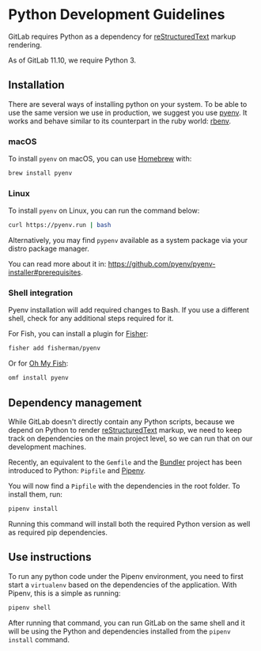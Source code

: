 # Python Development Guidelines

GitLab requires Python as a dependency for [reStructuredText](http://docutils.sourceforge.net/rst.html)
markup rendering.

As of GitLab 11.10, we require Python 3.

## Installation

There are several ways of installing python on your system. To be able to use the same version we use in production,
we suggest you use [pyenv](https://github.com/pyenv/pyenv). It works and behave similar to its counterpart in the
ruby world: [rbenv](https://github.com/rbenv/rbenv).

### macOS

To install `pyenv` on macOS, you can use [Homebrew](https://brew.sh/) with:

```bash
brew install pyenv
```

### Linux

To install `pyenv` on Linux, you can run the command below:

```bash
curl https://pyenv.run | bash
```

Alternatively, you may find `pypenv` available as a system package via your distro package manager.

You can read more about it in: <https://github.com/pyenv/pyenv-installer#prerequisites>.

### Shell integration

Pyenv installation will add required changes to Bash. If you use a different shell,
check for any additional steps required for it.

For Fish, you can install a plugin for [Fisher](https://github.com/jorgebucaran/fisher):

```bash
fisher add fisherman/pyenv
```

Or for [Oh My Fish](https://github.com/oh-my-fish/oh-my-fish):

```bash
omf install pyenv
```

## Dependency management

While GitLab doesn't directly contain any Python scripts, because we depend on Python to render
[reStructuredText](http://docutils.sourceforge.net/rst.html) markup, we need to keep track on dependencies
on the main project level, so we can run that on our development machines.

Recently, an equivalent to the `Gemfile` and the [Bundler](https://bundler.io/) project has been introduced to Python:
`Pipfile` and [Pipenv](https://pipenv.readthedocs.io/en/latest/).

You will now find a `Pipfile` with the dependencies in the root folder. To install them, run:

```bash
pipenv install
```

Running this command will install both the required Python version as well as required pip dependencies.

## Use instructions

To run any python code under the Pipenv environment, you need to first start a `virtualenv` based on the dependencies
of the application. With Pipenv, this is a simple as running:

```bash
pipenv shell
```

After running that command, you can run GitLab on the same shell and it will be using the Python and dependencies
installed from the `pipenv install` command.
